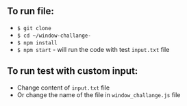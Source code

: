 ## To run file:
* `$ git clone`
* `$ cd ~/window-challange-`
* `$ npm install`
* `$ npm start` - will run the code with test `input.txt` file

## To run test with custom input:
* Change content of `input.txt` file
* Or change the name of the file in `window_challange.js` file
